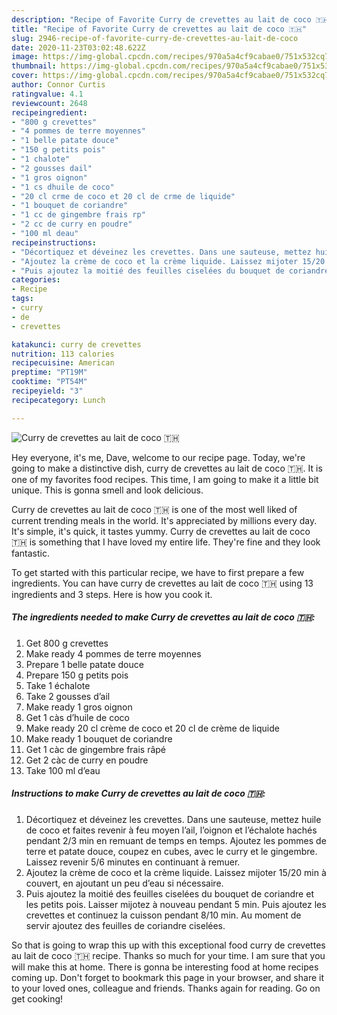 ```yaml
---
description: "Recipe of Favorite Curry de crevettes au lait de coco 🇹🇭"
title: "Recipe of Favorite Curry de crevettes au lait de coco 🇹🇭"
slug: 2946-recipe-of-favorite-curry-de-crevettes-au-lait-de-coco
date: 2020-11-23T03:02:48.622Z
image: https://img-global.cpcdn.com/recipes/970a5a4cf9cabae0/751x532cq70/curry-de-crevettes-au-lait-de-coco-🇹🇭-photo-principale-de-la-recette.jpg
thumbnail: https://img-global.cpcdn.com/recipes/970a5a4cf9cabae0/751x532cq70/curry-de-crevettes-au-lait-de-coco-🇹🇭-photo-principale-de-la-recette.jpg
cover: https://img-global.cpcdn.com/recipes/970a5a4cf9cabae0/751x532cq70/curry-de-crevettes-au-lait-de-coco-🇹🇭-photo-principale-de-la-recette.jpg
author: Connor Curtis
ratingvalue: 4.1
reviewcount: 2648
recipeingredient:
- "800 g crevettes"
- "4 pommes de terre moyennes"
- "1 belle patate douce"
- "150 g petits pois"
- "1 chalote"
- "2 gousses dail"
- "1 gros oignon"
- "1 cs dhuile de coco"
- "20 cl crme de coco et 20 cl de crme de liquide"
- "1 bouquet de coriandre"
- "1 cc de gingembre frais rp"
- "2 cc de curry en poudre"
- "100 ml deau"
recipeinstructions:
- "Décortiquez et déveinez les crevettes. Dans une sauteuse, mettez huile de coco et faites revenir à feu moyen l’ail, l’oignon et l’échalote hachés pendant 2/3 min en remuant de temps en temps. Ajoutez les pommes de terre et patate douce, coupez en cubes, avec le curry et le gingembre. Laissez revenir 5/6 minutes en continuant à remuer."
- "Ajoutez la crème de coco et la crème liquide. Laissez mijoter 15/20 min à couvert, en ajoutant un peu d’eau si nécessaire."
- "Puis ajoutez la moitié des feuilles ciselées du bouquet de coriandre et les petits pois. Laisser mijotez à nouveau pendant 5 min. Puis ajoutez les crevettes et continuez la cuisson pendant 8/10 min. Au moment de servir ajoutez des feuilles de coriandre ciselées."
categories:
- Recipe
tags:
- curry
- de
- crevettes

katakunci: curry de crevettes 
nutrition: 113 calories
recipecuisine: American
preptime: "PT19M"
cooktime: "PT54M"
recipeyield: "3"
recipecategory: Lunch

---
```



![Curry de crevettes au lait de coco 🇹🇭](https://img-global.cpcdn.com/recipes/970a5a4cf9cabae0/751x532cq70/curry-de-crevettes-au-lait-de-coco-🇹🇭-photo-principale-de-la-recette.jpg)

Hey everyone, it's me, Dave, welcome to our recipe page. Today, we're going to make a distinctive dish, curry de crevettes au lait de coco 🇹🇭. It is one of my favorites food recipes. This time, I am going to make it a little bit unique. This is gonna smell and look delicious.

Curry de crevettes au lait de coco 🇹🇭 is one of the most well liked of current trending meals in the world. It's appreciated by millions every day. It's simple, it's quick, it tastes yummy. Curry de crevettes au lait de coco 🇹🇭 is something that I have loved my entire life. They're fine and they look fantastic.




To get started with this particular recipe, we have to first prepare a few ingredients. You can have curry de crevettes au lait de coco 🇹🇭 using 13 ingredients and 3 steps. Here is how you cook it.

<!--inarticleads1-->

##### The ingredients needed to make Curry de crevettes au lait de coco 🇹🇭:

1. Get 800 g crevettes
1. Make ready 4 pommes de terre moyennes
1. Prepare 1 belle patate douce
1. Prepare 150 g petits pois
1. Take 1 échalote
1. Take 2 gousses d’ail
1. Make ready 1 gros oignon
1. Get 1 càs d’huile de coco
1. Make ready 20 cl crème de coco et 20 cl de crème de liquide
1. Make ready 1 bouquet de coriandre
1. Get 1 càc de gingembre frais râpé
1. Get 2 càc de curry en poudre
1. Take 100 ml d’eau




<!--inarticleads2-->

##### Instructions to make Curry de crevettes au lait de coco 🇹🇭:

1. Décortiquez et déveinez les crevettes. Dans une sauteuse, mettez huile de coco et faites revenir à feu moyen l’ail, l’oignon et l’échalote hachés pendant 2/3 min en remuant de temps en temps. Ajoutez les pommes de terre et patate douce, coupez en cubes, avec le curry et le gingembre. Laissez revenir 5/6 minutes en continuant à remuer.
1. Ajoutez la crème de coco et la crème liquide. Laissez mijoter 15/20 min à couvert, en ajoutant un peu d’eau si nécessaire.
1. Puis ajoutez la moitié des feuilles ciselées du bouquet de coriandre et les petits pois. Laisser mijotez à nouveau pendant 5 min. Puis ajoutez les crevettes et continuez la cuisson pendant 8/10 min. Au moment de servir ajoutez des feuilles de coriandre ciselées.




So that is going to wrap this up with this exceptional food curry de crevettes au lait de coco 🇹🇭 recipe. Thanks so much for your time. I am sure that you will make this at home. There is gonna be interesting food at home recipes coming up. Don't forget to bookmark this page in your browser, and share it to your loved ones, colleague and friends. Thanks again for reading. Go on get cooking!
